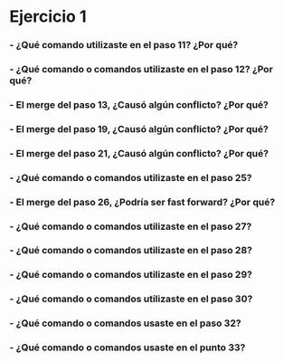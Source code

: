 # Ejercicio 1

### - ¿Qué comando utilizaste en el paso 11? ¿Por qué?

### - ¿Qué comando o comandos utilizaste en el paso 12? ¿Por qué?

### - El merge del paso 13, ¿Causó algún conflicto? ¿Por qué?

### - El merge del paso 19, ¿Causó algún conflicto? ¿Por qué?

### - El merge del paso 21, ¿Causó algún conflicto? ¿Por qué?

### - ¿Qué comando o comandos utilizaste en el paso 25?

### - El merge del paso 26, ¿Podría ser fast forward? ¿Por qué?

### - ¿Qué comando o comandos utilizaste en el paso 27?

### - ¿Qué comando o comandos utilizaste en el paso 28?

### - ¿Qué comando o comandos utilizaste en el paso 29?

### - ¿Qué comando o comandos utilizaste en el paso 30?

### - ¿Qué comando o comandos usaste en el paso 32?

### - ¿Qué comando o comandos usaste en el punto 33?
